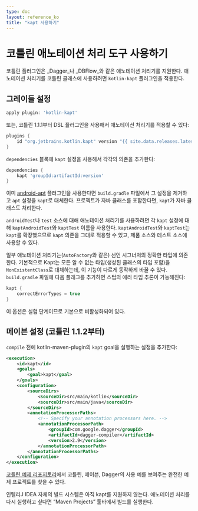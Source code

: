 ```yaml
---
type: doc
layout: reference_ko
title: "kapt 사용하기"
---
```


# 코틀린 애노테이션 처리 도구 사용하기

코틀린 플러그인은 _Dagger_나 _DBFlow_와 같은 애노테이션 처리기를 지원한다.
애노테이션 처리기를 코틀린 클래스에 사용하려면 `kotlin-kapt` 플러그인을 적용한다.

## 그레이들 설정

``` groovy
apply plugin: 'kotlin-kapt'
```

또는, 코틀린 1.1.1부터 DSL 플러그인을 사용해서 애노테이션 처리기를 적용할 수 있다:

``` groovy
plugins {
    id "org.jetbrains.kotlin.kapt" version "{{ site.data.releases.latest.version }}"
}
```

`dependencies` 블록에 `kapt` 설정을 사용해서 각각의 의존을 추가한다:

``` groovy
dependencies {
    kapt 'groupId:artifactId:version'
}
```

이미 [android-apt](https://bitbucket.org/hvisser/android-apt) 플러그인을 사용한다면 `build.gradle` 파일에서 그 설정을 제거하고
 `apt` 설정을 `kapt`로 대체한다.
프로젝트가 자바 클래스를 포함한다면, `kapt`가 자바 클래스도 처리한다.

`androidTest`나 `test` 소스에 대해 애노테이션 처리기를 사용하려면
각 `kapt` 설정에 대해 `kaptAndroidTest`와 `kaptTest` 이름을 사용한다.
`kaptAndroidTest`와 `kaptTest`는 `kapt`를 확장했으므로 `kapt` 의존을 그대로 적용할 수 있고, 
제품 소스와 테스트 소스에 사용할 수 있다.
 
일부 애노테이션 처리기는(`AutoFactory`와 같은) 선언 시그너처의 정확한 타입에 의존한다.
기본적으로 Kapt는 모든 알 수 없는 타입(생성된 클래스의 타입 포함)을 `NonExistentClass`로 대체하는데,
이 기능이 다르게 동작하게 바꿀 수 있다.
`build.gradle` 파일에 다음 플래그를 추가하면 스텁의 에러 타입 추론이 가능해진다:

``` groovy
kapt {
    correctErrorTypes = true
}
```

이 옵션은 실험 단계이므로 기본으로 비활성화되어 있다.


## 메이븐 설정 (코틀린 1.1.2부터)

`compile` 전에 kotlin-maven-plugin의 `kapt` goal을 실행하는 설정을 추가한다: 

```xml
<execution>
    <id>kapt</id>
    <goals>
        <goal>kapt</goal>
    </goals>
    <configuration>
        <sourceDirs>
            <sourceDir>src/main/kotlin</sourceDir>
            <sourceDir>src/main/java</sourceDir>
        </sourceDirs>
        <annotationProcessorPaths>
            <!-- Specify your annotation processors here. -->
            <annotationProcessorPath>
                <groupId>com.google.dagger</groupId>
                <artifactId>dagger-compiler</artifactId>
                <version>2.9</version>
            </annotationProcessorPath>
        </annotationProcessorPaths>
    </configuration>
</execution>
```
 
[코틀린 예제 리포지토리](https://github.com/JetBrains/kotlin-examples/tree/master/maven/dagger-maven-example)에서
코틀린, 메이븐, Dagger의 사용 예를 보여주는 완전한 예제 프로젝트를 찾을 수 있다.

인텔리J IDEA 자체의 빌드 시스템은 아직 kapt를 지원하지 않는다.
애노테이션 처리를 다시 실행하고 싶다면 “Maven Projects” 툴바에서 빌드를 실행한다.

